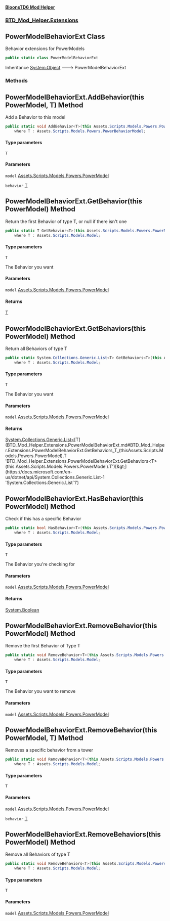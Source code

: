 #### [BloonsTD6 Mod Helper](README.md 'README')
### [BTD_Mod_Helper.Extensions](README.md#BTD_Mod_Helper.Extensions 'BTD_Mod_Helper.Extensions')

## PowerModelBehaviorExt Class

Behavior extensions for PowerModels

```csharp
public static class PowerModelBehaviorExt
```

Inheritance [System.Object](https://docs.microsoft.com/en-us/dotnet/api/System.Object 'System.Object') &#129106; PowerModelBehaviorExt
### Methods

<a name='BTD_Mod_Helper.Extensions.PowerModelBehaviorExt.AddBehavior_T_(thisAssets.Scripts.Models.Powers.PowerModel,T)'></a>

## PowerModelBehaviorExt.AddBehavior<T>(this PowerModel, T) Method

Add a Behavior to this model

```csharp
public static void AddBehavior<T>(this Assets.Scripts.Models.Powers.PowerModel model, T behavior)
    where T : Assets.Scripts.Models.Powers.PowerBehaviorModel;
```
#### Type parameters

<a name='BTD_Mod_Helper.Extensions.PowerModelBehaviorExt.AddBehavior_T_(thisAssets.Scripts.Models.Powers.PowerModel,T).T'></a>

`T`
#### Parameters

<a name='BTD_Mod_Helper.Extensions.PowerModelBehaviorExt.AddBehavior_T_(thisAssets.Scripts.Models.Powers.PowerModel,T).model'></a>

`model` [Assets.Scripts.Models.Powers.PowerModel](https://docs.microsoft.com/en-us/dotnet/api/Assets.Scripts.Models.Powers.PowerModel 'Assets.Scripts.Models.Powers.PowerModel')

<a name='BTD_Mod_Helper.Extensions.PowerModelBehaviorExt.AddBehavior_T_(thisAssets.Scripts.Models.Powers.PowerModel,T).behavior'></a>

`behavior` [T](BTD_Mod_Helper.Extensions.PowerModelBehaviorExt.md#BTD_Mod_Helper.Extensions.PowerModelBehaviorExt.AddBehavior_T_(thisAssets.Scripts.Models.Powers.PowerModel,T).T 'BTD_Mod_Helper.Extensions.PowerModelBehaviorExt.AddBehavior<T>(this Assets.Scripts.Models.Powers.PowerModel, T).T')

<a name='BTD_Mod_Helper.Extensions.PowerModelBehaviorExt.GetBehavior_T_(thisAssets.Scripts.Models.Powers.PowerModel)'></a>

## PowerModelBehaviorExt.GetBehavior<T>(this PowerModel) Method

Return the first Behavior of type T, or null if there isn't one

```csharp
public static T GetBehavior<T>(this Assets.Scripts.Models.Powers.PowerModel model)
    where T : Assets.Scripts.Models.Model;
```
#### Type parameters

<a name='BTD_Mod_Helper.Extensions.PowerModelBehaviorExt.GetBehavior_T_(thisAssets.Scripts.Models.Powers.PowerModel).T'></a>

`T`

The Behavior you want
#### Parameters

<a name='BTD_Mod_Helper.Extensions.PowerModelBehaviorExt.GetBehavior_T_(thisAssets.Scripts.Models.Powers.PowerModel).model'></a>

`model` [Assets.Scripts.Models.Powers.PowerModel](https://docs.microsoft.com/en-us/dotnet/api/Assets.Scripts.Models.Powers.PowerModel 'Assets.Scripts.Models.Powers.PowerModel')

#### Returns
[T](BTD_Mod_Helper.Extensions.PowerModelBehaviorExt.md#BTD_Mod_Helper.Extensions.PowerModelBehaviorExt.GetBehavior_T_(thisAssets.Scripts.Models.Powers.PowerModel).T 'BTD_Mod_Helper.Extensions.PowerModelBehaviorExt.GetBehavior<T>(this Assets.Scripts.Models.Powers.PowerModel).T')

<a name='BTD_Mod_Helper.Extensions.PowerModelBehaviorExt.GetBehaviors_T_(thisAssets.Scripts.Models.Powers.PowerModel)'></a>

## PowerModelBehaviorExt.GetBehaviors<T>(this PowerModel) Method

Return all Behaviors of type T

```csharp
public static System.Collections.Generic.List<T> GetBehaviors<T>(this Assets.Scripts.Models.Powers.PowerModel model)
    where T : Assets.Scripts.Models.Model;
```
#### Type parameters

<a name='BTD_Mod_Helper.Extensions.PowerModelBehaviorExt.GetBehaviors_T_(thisAssets.Scripts.Models.Powers.PowerModel).T'></a>

`T`

The Behavior you want
#### Parameters

<a name='BTD_Mod_Helper.Extensions.PowerModelBehaviorExt.GetBehaviors_T_(thisAssets.Scripts.Models.Powers.PowerModel).model'></a>

`model` [Assets.Scripts.Models.Powers.PowerModel](https://docs.microsoft.com/en-us/dotnet/api/Assets.Scripts.Models.Powers.PowerModel 'Assets.Scripts.Models.Powers.PowerModel')

#### Returns
[System.Collections.Generic.List&lt;](https://docs.microsoft.com/en-us/dotnet/api/System.Collections.Generic.List-1 'System.Collections.Generic.List`1')[T](BTD_Mod_Helper.Extensions.PowerModelBehaviorExt.md#BTD_Mod_Helper.Extensions.PowerModelBehaviorExt.GetBehaviors_T_(thisAssets.Scripts.Models.Powers.PowerModel).T 'BTD_Mod_Helper.Extensions.PowerModelBehaviorExt.GetBehaviors<T>(this Assets.Scripts.Models.Powers.PowerModel).T')[&gt;](https://docs.microsoft.com/en-us/dotnet/api/System.Collections.Generic.List-1 'System.Collections.Generic.List`1')

<a name='BTD_Mod_Helper.Extensions.PowerModelBehaviorExt.HasBehavior_T_(thisAssets.Scripts.Models.Powers.PowerModel)'></a>

## PowerModelBehaviorExt.HasBehavior<T>(this PowerModel) Method

Check if this has a specific Behavior

```csharp
public static bool HasBehavior<T>(this Assets.Scripts.Models.Powers.PowerModel model)
    where T : Assets.Scripts.Models.Model;
```
#### Type parameters

<a name='BTD_Mod_Helper.Extensions.PowerModelBehaviorExt.HasBehavior_T_(thisAssets.Scripts.Models.Powers.PowerModel).T'></a>

`T`

The Behavior you're checking for
#### Parameters

<a name='BTD_Mod_Helper.Extensions.PowerModelBehaviorExt.HasBehavior_T_(thisAssets.Scripts.Models.Powers.PowerModel).model'></a>

`model` [Assets.Scripts.Models.Powers.PowerModel](https://docs.microsoft.com/en-us/dotnet/api/Assets.Scripts.Models.Powers.PowerModel 'Assets.Scripts.Models.Powers.PowerModel')

#### Returns
[System.Boolean](https://docs.microsoft.com/en-us/dotnet/api/System.Boolean 'System.Boolean')

<a name='BTD_Mod_Helper.Extensions.PowerModelBehaviorExt.RemoveBehavior_T_(thisAssets.Scripts.Models.Powers.PowerModel)'></a>

## PowerModelBehaviorExt.RemoveBehavior<T>(this PowerModel) Method

Remove the first Behavior of Type T

```csharp
public static void RemoveBehavior<T>(this Assets.Scripts.Models.Powers.PowerModel model)
    where T : Assets.Scripts.Models.Model;
```
#### Type parameters

<a name='BTD_Mod_Helper.Extensions.PowerModelBehaviorExt.RemoveBehavior_T_(thisAssets.Scripts.Models.Powers.PowerModel).T'></a>

`T`

The Behavior you want to remove
#### Parameters

<a name='BTD_Mod_Helper.Extensions.PowerModelBehaviorExt.RemoveBehavior_T_(thisAssets.Scripts.Models.Powers.PowerModel).model'></a>

`model` [Assets.Scripts.Models.Powers.PowerModel](https://docs.microsoft.com/en-us/dotnet/api/Assets.Scripts.Models.Powers.PowerModel 'Assets.Scripts.Models.Powers.PowerModel')

<a name='BTD_Mod_Helper.Extensions.PowerModelBehaviorExt.RemoveBehavior_T_(thisAssets.Scripts.Models.Powers.PowerModel,T)'></a>

## PowerModelBehaviorExt.RemoveBehavior<T>(this PowerModel, T) Method

Removes a specific behavior from a tower

```csharp
public static void RemoveBehavior<T>(this Assets.Scripts.Models.Powers.PowerModel model, T behavior)
    where T : Assets.Scripts.Models.Model;
```
#### Type parameters

<a name='BTD_Mod_Helper.Extensions.PowerModelBehaviorExt.RemoveBehavior_T_(thisAssets.Scripts.Models.Powers.PowerModel,T).T'></a>

`T`
#### Parameters

<a name='BTD_Mod_Helper.Extensions.PowerModelBehaviorExt.RemoveBehavior_T_(thisAssets.Scripts.Models.Powers.PowerModel,T).model'></a>

`model` [Assets.Scripts.Models.Powers.PowerModel](https://docs.microsoft.com/en-us/dotnet/api/Assets.Scripts.Models.Powers.PowerModel 'Assets.Scripts.Models.Powers.PowerModel')

<a name='BTD_Mod_Helper.Extensions.PowerModelBehaviorExt.RemoveBehavior_T_(thisAssets.Scripts.Models.Powers.PowerModel,T).behavior'></a>

`behavior` [T](BTD_Mod_Helper.Extensions.PowerModelBehaviorExt.md#BTD_Mod_Helper.Extensions.PowerModelBehaviorExt.RemoveBehavior_T_(thisAssets.Scripts.Models.Powers.PowerModel,T).T 'BTD_Mod_Helper.Extensions.PowerModelBehaviorExt.RemoveBehavior<T>(this Assets.Scripts.Models.Powers.PowerModel, T).T')

<a name='BTD_Mod_Helper.Extensions.PowerModelBehaviorExt.RemoveBehaviors_T_(thisAssets.Scripts.Models.Powers.PowerModel)'></a>

## PowerModelBehaviorExt.RemoveBehaviors<T>(this PowerModel) Method

Remove all Behaviors of type T

```csharp
public static void RemoveBehaviors<T>(this Assets.Scripts.Models.Powers.PowerModel model)
    where T : Assets.Scripts.Models.Model;
```
#### Type parameters

<a name='BTD_Mod_Helper.Extensions.PowerModelBehaviorExt.RemoveBehaviors_T_(thisAssets.Scripts.Models.Powers.PowerModel).T'></a>

`T`
#### Parameters

<a name='BTD_Mod_Helper.Extensions.PowerModelBehaviorExt.RemoveBehaviors_T_(thisAssets.Scripts.Models.Powers.PowerModel).model'></a>

`model` [Assets.Scripts.Models.Powers.PowerModel](https://docs.microsoft.com/en-us/dotnet/api/Assets.Scripts.Models.Powers.PowerModel 'Assets.Scripts.Models.Powers.PowerModel')